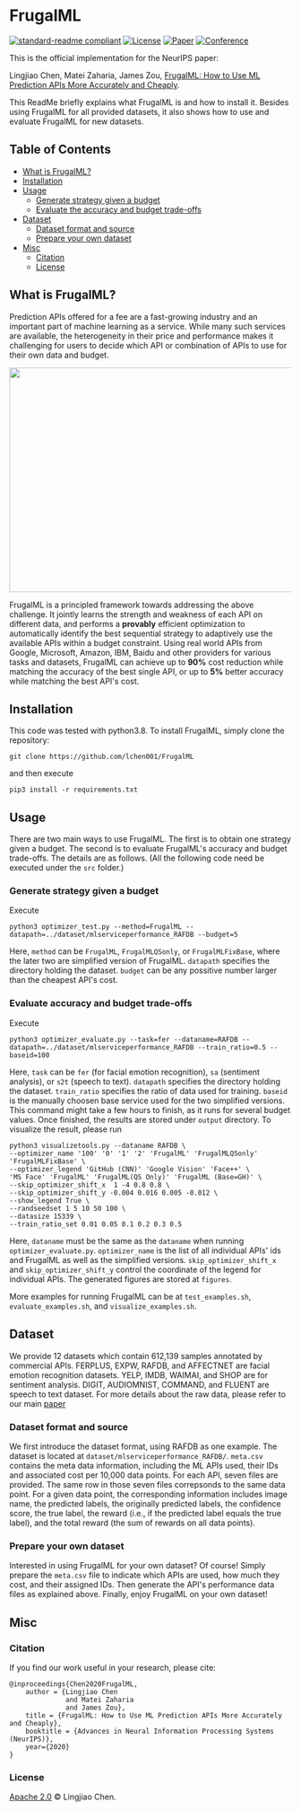 # FrugalML

[![standard-readme compliant](https://img.shields.io/badge/readme%20style-standard-brightgreen.svg?style=flat-square)](https://github.com/RichardLitt/standard-readme)
[![License](https://img.shields.io/badge/license-Apache%202-blue.svg)](LICENSE)
[![Paper](http://img.shields.io/badge/paper-arxiv.2006.07512-B31B1B.svg)](https://arxiv.org/abs/2006.07512)
[![Conference](http://img.shields.io/badge/NeurIPS-2020-4b44ce.svg)]()


This is the official implementation for the NeurIPS paper:

Lingjiao Chen, Matei Zaharia, James Zou, [FrugalML: How to Use ML Prediction APIs More Accurately and Cheaply](https://arxiv.org/abs/2006.07512).


This ReadMe briefly explains what FrugalML is and how to install it.
Besides using FrugalML for all provided datasets, it also shows how to use and evaluate FrugalML for new datasets.

## Table of Contents

- [What is FrugalML?](#What-is-FrugalML?)
- [Installation](#Installation)
- [Usage](#Usage)
	- [Generate strategy given a budget](#Generate-strategy-given-a-budget)
	- [Evaluate the accuracy and budget trade-offs](#Evaluate-the-accuracy-and-budget-trade-offs)
- [Dataset](#badge)
 	- [Dataset format and source](#Dataset-format-and-source)
 	- [Prepare your own dataset](#Prepare-your-own-dataset)
- [Misc](#badge)
	- [Citation](#Citation)
	- [License](#License)
## What is FrugalML?

Prediction APIs offered for a fee are a fast-growing industry and an important part of machine learning as a service. While many such services are available, the heterogeneity in their price and performance makes it challenging for users to decide which API or combination of APIs to use for their own data and budget. 

<div align="center"><img src="https://raw.githubusercontent.com/lchen001/FrugalML/main/images/FrugalML_NeurIPS2020_Figure.png?token=AEDQ5VCMOEGEVVMOUUI7P4S7TI52M" height="400" width="600" ></div>

FrugalML is a principled framework towards addressing the above challenge. It  jointly learns the strength and weakness of each API on different data, and performs a **provably** efficient optimization to automatically identify the best sequential strategy to adaptively use the available APIs within a budget constraint.
Using real world APIs from Google, Microsoft, Amazon, IBM, Baidu and other providers for various tasks and datasets, FrugalML can achieve up to **90%** cost reduction while matching the accuracy of the best single API, or up to **5%** better accuracy while matching the best API's cost.


## Installation

This code was tested with python3.8. To install FrugalML, simply clone the repository: 


```
git clone https://github.com/lchen001/FrugalML
```

and then execute

```
pip3 install -r requirements.txt
```

## Usage
There are two main ways to use FrugalML. The first is to obtain one strategy given a budget. The second is to evaluate FrugalML's accuracy and budget trade-offs.
The details are as follows. 
(All the following code need be executed under the ```src``` folder.) 
### Generate strategy given a budget
Execute

```
python3 optimizer_test.py --method=FrugalML --datapath=../dataset/mlserviceperformance_RAFDB --budget=5
```

Here, ```method``` can be ```FrugalML```, ```FrugalMLQSonly```, or ```FrugalMLFixBase```, where the later two are simplified version of FrugalML.  ```datapath``` specifies the directory holding the dataset. ```budget``` can be any possitive number larger than the cheapest API's cost.


### Evaluate accuracy and budget trade-offs
Execute

```
python3 optimizer_evaluate.py --task=fer --dataname=RAFDB --datapath=../dataset/mlserviceperformance_RAFDB --train_ratio=0.5 --baseid=100
```

Here, ```task``` can be ```fer``` (for facial emotion recognition), ```sa``` (sentiment analysis), or ```s2t``` (speech to text).  ```datapath``` specifies the directory holding the dataset. ```train_ratio``` specifies the ratio of data used for training. ```baseid``` is the manually choosen base service used for the two simplified versions. This command might take a few hours to finish, as it runs for several budget values.
Once finished, the results are stored under ```output``` directory.
To visualize the result, please run

```
python3 visualizetools.py --dataname RAFDB \
--optimizer_name '100' '0' '1' '2' 'FrugalML' 'FrugalMLQSonly' 'FrugalMLFixBase' \
--optimizer_legend 'GitHub (CNN)' 'Google Vision' 'Face++' \
'MS Face' 'FrugalML' 'FrugalML(QS Only)' 'FrugalML (Base=GH)' \
--skip_optimizer_shift_x  1 -4 0.8 0.8 \
--skip_optimizer_shift_y -0.004 0.016 0.005 -0.012 \
--show_legend True \
--randseedset 1 5 10 50 100 \
--datasize 15339 \
--train_ratio_set 0.01 0.05 0.1 0.2 0.3 0.5
``` 

Here, ```dataname``` must be the same as the ```dataname``` when running ```optimizer_evaluate.py```. ```optimizer_name``` is the list of all individual APIs' ids and FrugalML as well as the simplified versions. ```skip_optimizer_shift_x``` and ```skip_optimizer_shift_y``` control the coordinate of the legend for individual APIs. The generated figures are stored at ```figures```.

More examples for running FrugalML can be at ```test_examples.sh```, ```evaluate_examples.sh```, and ```visualize_examples.sh```.

## Dataset
We provide 12 datasets which contain 612,139 samples annotated by commercial APIs. FERPLUS, EXPW, RAFDB, and AFFECTNET are facial emotion recognition datasets. YELP, IMDB, WAIMAI, and SHOP are for sentiment analysis. DIGIT, AUDIOMNIST, COMMAND, and FLUENT are speech to text dataset. For more details about the raw data, please refer to our main [paper](https://arxiv.org/abs/2006.07512)

### Dataset format and source
We first introduce the dataset format, using RAFDB as one example. The dataset is located at ```dataset/mlserviceperformance_RAFDB/```. ```meta.csv``` contains the meta data information, including the ML APIs used, their IDs and associated cost per 10,000 data points.
For each API, seven files are provided. The same row in those seven files correpsonds to the same data point. For a given data point, the corresponding information includes image name, the predicted labels, the originally predicted labels, the confidence score, the true label, the reward (i.e., if the predicted label equals the true label), and the total reward (the sum of rewards on all data points).  
 
### Prepare your own dataset
Interested in using FrugalML for your own dataset? Of course! Simply prepare the ```meta.csv``` file to indicate which APIs are used, how much they cost, and their assigned IDs. Then generate the API's performance data files as explained above.
Finally, enjoy FrugalML on your own dataset!

## Misc

### Citation 
If you find our work useful in your research, please cite:
```
@inproceedings{Chen2020FrugalML,
	author = {Lingjiao Chen
	          and Matei Zaharia
	          and James Zou},
	title = {FrugalML: How to Use ML Prediction APIs More Accurately and Cheaply},
	booktitle = {Advances in Neural Information Processing Systems (NeurIPS)},
	year={2020}
}
```
### License
[Apache 2.0](LICENSE) © Lingjiao Chen.
